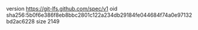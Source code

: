 version https://git-lfs.github.com/spec/v1
oid sha256:5b0f6e386f8eb8bbc2801c122a234db29184fe044684f74a0e97132bd2ac6228
size 2149

